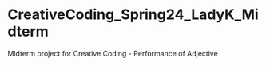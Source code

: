 # CreativeCoding_Spring24_LadyK_Midterm
Midterm project for Creative Coding - Performance of Adjective
